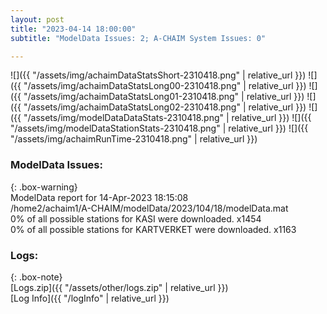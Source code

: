 ```yaml
---
layout: post
title: "2023-04-14 18:00:00"
subtitle: "ModelData Issues: 2; A-CHAIM System Issues: 0"

---
```


![]({{ "/assets/img/achaimDataStatsShort-2310418.png" | relative_url }})
![]({{ "/assets/img/achaimDataStatsLong00-2310418.png" | relative_url }})
![]({{ "/assets/img/achaimDataStatsLong01-2310418.png" | relative_url }})
![]({{ "/assets/img/achaimDataStatsLong02-2310418.png" | relative_url }})
![]({{ "/assets/img/modelDataDataStats-2310418.png" | relative_url }})
![]({{ "/assets/img/modelDataStationStats-2310418.png" | relative_url }})
![]({{ "/assets/img/achaimRunTime-2310418.png" | relative_url }})


### ModelData Issues:  
  
{: .box-warning}  
 ModelData report for 14-Apr-2023 18:15:08   
 /home2/achaim1/A-CHAIM/modelData/2023/104/18/modelData.mat   
 0% of all possible stations for KASI were downloaded. x1454   
 0% of all possible stations for KARTVERKET were downloaded. x1163   
  


### Logs:  
  
{: .box-note}  
[Logs.zip]({{ "/assets/other/logs.zip" | relative_url }})  
[Log Info]({{ "/logInfo" | relative_url }})  
